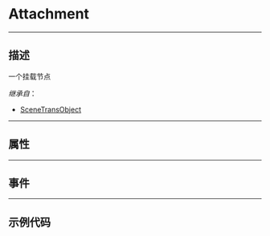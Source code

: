# Attachment
------------------------------------------------------------------------------------------
## 描述

一个挂载节点

*继承自*：
* [SceneTransObject](/Api/Class/NoType/SceneTransObject.md)

------------------------------------------------------------------------------------------
## 属性

------------------------------------------------------------------------------------------
## 事件



------------------------------------------------------------------------------------------
## 示例代码

